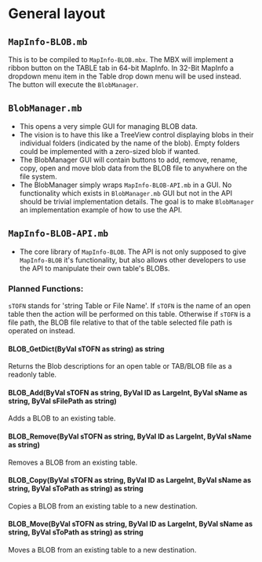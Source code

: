 # General layout

## `MapInfo-BLOB.mb`

This is to be compiled to `MapInfo-BLOB.mbx`. The MBX will implement a ribbon button on the TABLE tab in 64-bit MapInfo. In 32-Bit MapInfo a dropdown menu item in the Table drop down menu will be used instead. The button will execute the `BlobManager`.

## `BlobManager.mb`

* This opens a very simple GUI for managing BLOB data.
* The vision is to have this like a TreeView control displaying blobs in their individual folders (indicated by the name of the blob). Empty folders could be implemented with a zero-sized blob if wanted.
* The BlobManager GUI will contain buttons to add, remove, rename, copy, open and move blob data from the BLOB file to anywhere on the file system.
* The BlobManager simply wraps `MapInfo-BLOB-API.mb` in a GUI. No functionality which exists in `BlobManager.mb` GUI but not in the API should be trivial implementation details. The goal is to make `BlobManager` an implementation example of how to use the API.

## `MapInfo-BLOB-API.mb`

* The core library of `MapInfo-BLOB`. The API is not only supposed to give `MapInfo-BLOB` it's functionality, but also allows other developers to use the API to manipulate their own table's BLOBs.

### Planned Functions:

`sTOFN` stands for 'string Table or File Name'. If `sTOFN` is the name of an open table then the action will be performed on this table. Otherwise if `sTOFN` is a file path, the BLOB file relative to that of the table selected file path is operated on instead.

#### BLOB_GetDict(ByVal sTOFN as string) as string

Returns the Blob descriptions for an open table or TAB/BLOB file as a readonly table.

#### BLOB_Add(ByVal sTOFN as string, ByVal ID as LargeInt, ByVal sName as string, ByVal sFilePath as string)

Adds a BLOB to an existing table.

#### BLOB_Remove(ByVal sTOFN as string, ByVal ID as LargeInt, ByVal sName as string)

Removes a BLOB from an existing table.

#### BLOB_Copy(ByVal sTOFN as string, ByVal ID as LargeInt, ByVal sName as string, ByVal sToPath as string) as string

Copies a BLOB from an existing table to a new destination.

#### BLOB_Move(ByVal sTOFN as string, ByVal ID as LargeInt, ByVal sName as string, ByVal sToPath as string) as string

Moves a BLOB from an existing table to a new destination.
